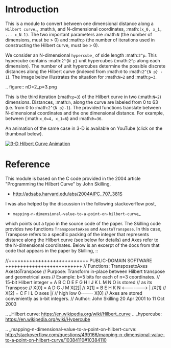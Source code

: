 Introduction
============

This is a module to convert between one dimensional distance along a
`Hilbert curve`_, :math:`h`, and N-dimensional coordinates,
:math:`(x_0, x_1, ... x_N-1)`.  The two important parameters are :math:`N`
(the number of dimensions, must be > 0) and :math:`p` (the number of
iterations used in constructing the Hilbert curve, must be > 0).

We consider an N-dimensional `hypercube`_ of side length :math:`2^p`.
This hypercube contains :math:`2^{N p}` unit hypercubes (:math:`2^p` along
each dimension).  The number of unit hypercubes determine the possible
discrete distances along the Hilbert curve (indexed from :math:`0` to
:math:`2^{N p} - 1`).  The image below illustrates the situation for
:math:`N=2` and :math:`p=3`.

.. figure:: nD=2_p=3.png

   This is the third iteration (:math:`p=3`) of the Hilbert curve in two
   (:math:`N=2`) dimensions.  Distances, :math:`h`, along the curve are
   labeled from 0 to 63 (i.e. from 0 to :math:`2^{N p}-1`).  The provided
   functions translate between N-dimensional coordinates and the one
   dimensional distance.  For example, between (:math:`x_0=4, x_1=6`) and
   :math:`h=36`.


An animation of the same case in 3-D is available on YouTube (click on the thumbnail below).

[![3-D Hilbert Curve Animation](https://img.youtube.com/vi/RrfO1hlWmrw/0.jpg)](https://www.youtube.com/watch?v=RrfO1hlWmrw)


Reference
=========

This module is based on the C code provided in the 2004 article
"Programming the Hilbert Curve" by John Skilling,

  - http://adsabs.harvard.edu/abs/2004AIPC..707..381S

I was also helped by the discussion in the following stackoverflow post,

  - `mapping-n-dimensional-value-to-a-point-on-hilbert-curve`_

which points out a typo in the source code of the paper.  The Skilling code
provides two functions ``TransposetoAxes`` and ``AxestoTranspose``.  In this
case, Transpose refers to a specific packing of the integer that represents
distance along the Hilbert curve (see below for details) and
Axes refer to the N-dimensional coordinates.  Below is an excerpt of the docs
from that code that appears in the paper by Skilling, ::

//+++++++++++++++++++++++++++ PUBLIC-DOMAIN SOFTWARE ++++++++++++++++++++++++++
// Functions: TransposetoAxes  AxestoTranspose
// Purpose:   Transform in-place between Hilbert transpose and geometrical axes
// Example:   b=5 bits for each of n=3 coordinates.
//            15-bit Hilbert integer = A B C D E F G H I J K L M N O is stored
//            as its Transpose
//                   X[0] = A D G J M                X[2]|
//                   X[1] = B E H K N    <------->       | /X[1]
//                   X[2] = C F I L O               axes |/
//                          high  low                    0------ X[0]
//            Axes are stored conveniently as b-bit integers.
// Author:    John Skilling  20 Apr 2001 to 11 Oct 2003



.. _Hilbert curve: https://en.wikipedia.org/wiki/Hilbert_curve
.. _hypercube: https://en.wikipedia.org/wiki/Hypercube

.. _mapping-n-dimensional-value-to-a-point-on-hilbert-curve: http://stackoverflow.com/questions/499166/mapping-n-dimensional-value-to-a-point-on-hilbert-curve/10384110#10384110
